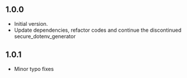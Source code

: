 ## 1.0.0

- Initial version.
- Update dependencies, refactor codes and continue the discontinued secure_dotenv_generator

## 1.0.1

- Minor typo fixes